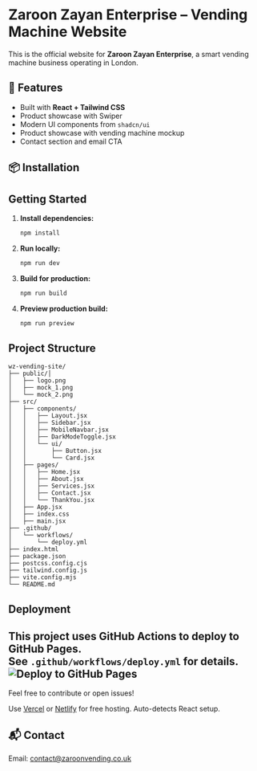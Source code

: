 # Zaroon Zayan Enterprise – Vending Machine Website

This is the official website for **Zaroon Zayan Enterprise**, a smart vending machine business operating in London.

## 🚀 Features

- Built with **React + Tailwind CSS**
- Product showcase with Swiper
- Modern UI components from `shadcn/ui`
- Product showcase with vending machine mockup
- Contact section and email CTA

## 📦 Installation

## Getting Started

1. **Install dependencies:**
   ```bash
   npm install
   ```

2. **Run locally:**
   ```bash
   npm run dev
   ```

3. **Build for production:**
   ```bash
   npm run build
   ```

4. **Preview production build:**
   ```bash
   npm run preview
   ```

## Project Structure

```
wz-vending-site/
├── public/│ 
│   ├── logo.png
│   ├── mock_1.png
│   └── mock_2.png
├── src/
│   ├── components/
│   │   ├── Layout.jsx
│   │   ├── Sidebar.jsx
│   │   ├── MobileNavbar.jsx
│   │   ├── DarkModeToggle.jsx
│   │   └── ui/
│   │       ├── Button.jsx
│   │       └── Card.jsx
│   ├── pages/
│   │   ├── Home.jsx
│   │   ├── About.jsx
│   │   ├── Services.jsx
│   │   ├── Contact.jsx
│   │   └── ThankYou.jsx
│   ├── App.jsx
│   ├── index.css
│   ├── main.jsx
├── .github/
│   └── workflows/
│       └── deploy.yml
├── index.html
├── package.json
├── postcss.config.cjs
├── tailwind.config.js
├── vite.config.mjs
└── README.md
```

## Deployment

This project uses GitHub Actions to deploy to GitHub Pages.  
See `.github/workflows/deploy.yml` for details.
![Deploy to GitHub Pages](https://github.com/wajahatzeeshan/wz-vending-site/actions/workflows/deploy.yml/badge.svg)
---

Feel free to contribute or open issues!

Use [Vercel](https://vercel.com) or [Netlify](https://netlify.com) for free hosting. Auto-detects React setup.


## 📬 Contact

Email: contact@zaroonvending.co.uk
